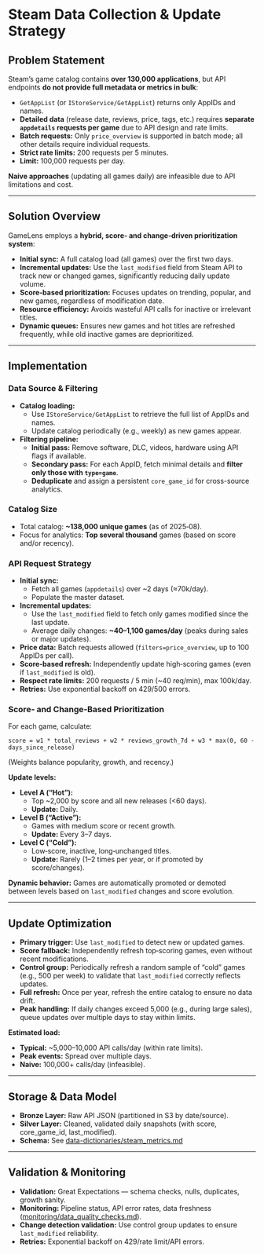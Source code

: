 # Steam Data Collection & Update Strategy

## Problem Statement

Steam’s game catalog contains **over 130,000 applications**, but API endpoints **do not provide full metadata or metrics in bulk**:

- `GetAppList` (or `IStoreService/GetAppList`) returns only AppIDs and names.
- **Detailed data** (release date, reviews, price, tags, etc.) requires **separate `appdetails` requests per game** due to API design and rate limits.
- **Batch requests:** Only `price_overview` is supported in batch mode; all other details require individual requests.
- **Strict rate limits:** 200 requests per 5 minutes.
- **Limit:** 100,000 requests per day.

**Naive approaches** (updating all games daily) are infeasible due to API limitations and cost.

---

## Solution Overview

GameLens employs a **hybrid, score‑ and change‑driven prioritization system**:

- **Initial sync:** A full catalog load (all games) over the first two days.
- **Incremental updates:** Use the `last_modified` field from Steam API to track new or changed games, significantly reducing daily update volume.
- **Score‑based prioritization:** Focuses updates on trending, popular, and new games, regardless of modification date.
- **Resource efficiency:** Avoids wasteful API calls for inactive or irrelevant titles.
- **Dynamic queues:** Ensures new games and hot titles are refreshed frequently, while old inactive games are deprioritized.

---

## Implementation

### Data Source & Filtering

- **Catalog loading:**
  - Use `IStoreService/GetAppList` to retrieve the full list of AppIDs and names.
  - Update catalog periodically (e.g., weekly) as new games appear.
- **Filtering pipeline:**
  - **Initial pass:** Remove software, DLC, videos, hardware using API flags if available.
  - **Secondary pass:** For each AppID, fetch minimal details and **filter only those with `type=game`**.
  - **Deduplicate** and assign a persistent `core_game_id` for cross-source analytics.

### Catalog Size

- Total catalog: **~138,000 unique games** (as of 2025‑08).
- Focus for analytics: **Top several thousand** games (based on score and/or recency).

### API Request Strategy

- **Initial sync:**
  - Fetch all games (`appdetails`) over ~2 days (≈70k/day).
  - Populate the master dataset.
- **Incremental updates:**
  - Use the `last_modified` field to fetch only games modified since the last update.
  - Average daily changes: **~40–1,100 games/day** (peaks during sales or major updates).
- **Price data:** Batch requests allowed (`filters=price_overview`, up to 100 AppIDs per call).
- **Score‑based refresh:** Independently update high‑scoring games (even if `last_modified` is old).
- **Respect rate limits:** 200 requests / 5 min (~40 req/min), max 100k/day.
- **Retries:** Use exponential backoff on 429/500 errors.

### Score‑ and Change‑Based Prioritization

For each game, calculate:

`score = w1 * total_reviews + w2 * reviews_growth_7d + w3 * max(0, 60 - days_since_release)`

(Weights balance popularity, growth, and recency.)

**Update levels:**
- **Level A (“Hot”):**
  - Top ~2,000 by score and all new releases (<60 days).
  - **Update:** Daily.
- **Level B (“Active”):**
  - Games with medium score or recent growth.
  - **Update:** Every 3–7 days.
- **Level C (“Cold”):**
  - Low‑score, inactive, long‑unchanged titles.
  - **Update:** Rarely (1–2 times per year, or if promoted by score/changes).

**Dynamic behavior:** Games are automatically promoted or demoted between levels based on `last_modified` changes and score evolution.

---

## Update Optimization

- **Primary trigger:** Use `last_modified` to detect new or updated games.
- **Score fallback:** Independently refresh top‑scoring games, even without recent modifications.
- **Control group:** Periodically refresh a random sample of “cold” games (e.g., 500 per week) to validate that `last_modified` correctly reflects updates.
- **Full refresh:** Once per year, refresh the entire catalog to ensure no data drift.
- **Peak handling:** If daily changes exceed 5,000 (e.g., during large sales), queue updates over multiple days to stay within limits.

**Estimated load:**
- **Typical:** ~5,000–10,000 API calls/day (within rate limits).
- **Peak events:** Spread over multiple days.
- **Naive:** 100,000+ calls/day (infeasible).

---

## Storage & Data Model

- **Bronze Layer:** Raw API JSON (partitioned in S3 by date/source).
- **Silver Layer:** Cleaned, validated daily snapshots (with score, core_game_id, last_modified).
- **Schema:** See [data-dictionaries/steam_metrics.md](../data-dictionaries/steam_metrics.md)

---

## Validation & Monitoring

- **Validation:** Great Expectations — schema checks, nulls, duplicates, growth sanity.
- **Monitoring:** Pipeline status, API error rates, data freshness ([monitoring/data_quality_checks.md](../monitoring/data_quality_checks.md)).
- **Change detection validation:** Use control group updates to ensure `last_modified` reliability.
- **Retries:** Exponential backoff on 429/rate limit/API errors.
